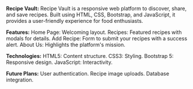 **Recipe Vault:**
Recipe Vault is a responsive web platform to discover, share, and save recipes. Built using HTML, CSS, Bootstrap, and JavaScript, it provides a user-friendly experience for food enthusiasts.

**Features:**
Home Page: Welcoming layout.
Recipes: Featured recipes with modals for details.
Add Recipe: Form to submit your recipes with a success alert.
About Us: Highlights the platform's mission.


**Technologies:**
HTML5: Content structure.
CSS3: Styling.
Bootstrap 5: Responsive design.
JavaScript: Interactivity.

**Future Plans:**
User authentication.
Recipe image uploads.
Database integration.
